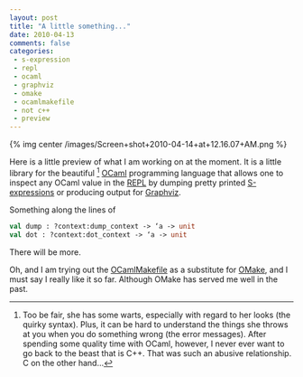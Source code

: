 ```yaml
---
layout: post
title: "A little something..."
date: 2010-04-13
comments: false
categories:
 - s-expression
 - repl
 - ocaml
 - graphviz
 - omake
 - ocamlmakefile
 - not c++
 - preview
---
```


{% img center /images/Screen+shot+2010-04-14+at+12.16.07+AM.png %}

Here is a little preview of what I am working on at the moment. It is
a little library for the beautiful [^ocaml-warts] [OCaml] programming language
that allows one to inspect any OCaml value in the [REPL] by dumping
pretty printed [S-expressions] or producing output for [Graphviz].

Something along the lines of

```ocaml
val dump : ?context:dump_context -> ‘a -> unit
val dot : ?context:dot_context -> ‘a -> unit
```

There will be more.

Oh, and I am trying out the [OCamlMakefile] as a substitute for
[OMake], and I must say I really like it so far. Although OMake has
served me well in the past.

[^ocaml-warts]: Too be fair, she has some warts, especially with regard to her looks (the quirky syntax). Plus, it can be hard to understand the things she throws at you when you do something wrong (the error messages).  After spending some quality time with OCaml, however, I never ever want to go back to the beast that is C++. That was such an abusive relationship. C on the other hand…

[OCaml]: http://caml.inria.fr/ocaml/index.en.html
[REPL]: http://en.wikipedia.org/wiki/Read-eval-print_loop
[S-expressions]: http://en.wikipedia.org/wiki/S-expression
[Graphviz]: http://www.graphviz.org
[OCamlMakefile]: https://github.com/mmottl/ocaml-makefile
[OMake]: http://omake.metaprl.org/index.html

